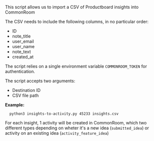 This script allows us to import a CSV of Productboard insights into CommonRoom

The CSV needs to include the following columns, in no particular order:

- ID
- note_title
- user_email
- user_name
- note_text
- created_at

The script relies on a single environment variable `COMMONROOM_TOKEN`  for authentication.

The script accepts two arguments:

- Destination ID
- CSV file path

**Example:**
```
  python3 insights-to-activity.py 45233 insights.csv
```

For each insight, 1 activity will be created in CommonRoom, which two different types depending on wheter it's a new idea (`submitted_idea`) or activity on an existing idea (`activity_feature_idea`)
